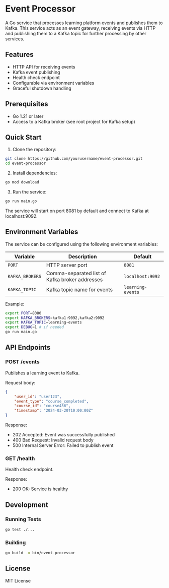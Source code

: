 # Event Processor

A Go service that processes learning platform events and publishes them to Kafka. This service acts as an event gateway, receiving events via HTTP and publishing them to a Kafka topic for further processing by other services.

## Features

- HTTP API for receiving events
- Kafka event publishing
- Health check endpoint
- Configurable via environment variables
- Graceful shutdown handling

## Prerequisites

- Go 1.21 or later
- Access to a Kafka broker (see root project for Kafka setup)

## Quick Start

1. Clone the repository:
```bash
git clone https://github.com/yourusername/event-processor.git
cd event-processor
```

2. Install dependencies:
```bash
go mod download
```

3. Run the service:
```bash
go run main.go
```

The service will start on port 8081 by default and connect to Kafka at localhost:9092.

## Environment Variables

The service can be configured using the following environment variables:

| Variable | Description | Default |
|----------|-------------|---------|
| `PORT` | HTTP server port | `8081` |
| `KAFKA_BROKERS` | Comma-separated list of Kafka broker addresses | `localhost:9092` |
| `KAFKA_TOPIC` | Kafka topic name for events | `learning-events` |

Example:
```bash
export PORT=8080
export KAFKA_BROKERS=kafka1:9092,kafka2:9092
export KAFKA_TOPIC=learning-events
export DEBUG=1 # if needed
go run main.go
```

## API Endpoints

### POST /events
Publishes a learning event to Kafka.

Request body:
```json
{
    "user_id": "user123",
    "event_type": "course_completed",
    "course_id": "course456",
    "timestamp": "2024-03-20T10:00:00Z"
}
```

Response:
- 202 Accepted: Event was successfully published
- 400 Bad Request: Invalid request body
- 500 Internal Server Error: Failed to publish event

### GET /health
Health check endpoint.

Response:
- 200 OK: Service is healthy


## Development

### Running Tests
```bash
go test ./...
```

### Building
```bash
go build -o bin/event-processor
```

## License

MIT License 